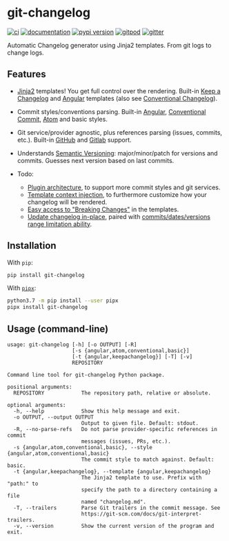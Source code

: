 # git-changelog

[![ci](https://github.com/pawamoy/git-changelog/workflows/ci/badge.svg)](https://github.com/pawamoy/git-changelog/actions?query=workflow%3Aci)
[![documentation](https://img.shields.io/badge/docs-mkdocs%20material-blue.svg?style=flat)](https://pawamoy.github.io/git-changelog/)
[![pypi version](https://img.shields.io/pypi/v/git-changelog.svg)](https://pypi.org/project/git-changelog/)
[![gitpod](https://img.shields.io/badge/gitpod-workspace-blue.svg?style=flat)](https://gitpod.io/#https://github.com/pawamoy/git-changelog)
[![gitter](https://badges.gitter.im/join%20chat.svg)](https://gitter.im/git-changelog/community)

Automatic Changelog generator using Jinja2 templates. From git logs to change logs.

## Features

- [Jinja2][jinja2] templates!
  You get full control over the rendering.
  Built-in [Keep a Changelog][keep-a-changelog] and [Angular][angular] templates
  (also see [Conventional Changelog][conventional-changelog]).
- Commit styles/conventions parsing.
  Built-in [Angular][angular-style], [Conventional Commit][conventional-commit], [Atom][atom-style] and basic styles.
- Git service/provider agnostic,
  plus references parsing (issues, commits, etc.).
  Built-in [GitHub][github-refs] and [Gitlab][gitlab-refs] support.
- Understands [Semantic Versioning][semantic-versioning]:
  major/minor/patch for versions and commits.
  Guesses next version based on last commits.

- Todo:
    - [Plugin architecture][issue-19],
      to support more commit styles and git services.
    - [Template context injection][issue-17],
      to furthermore customize how your changelog will be rendered.
    - [Easy access to "Breaking Changes"][issue-14] in the templates.
    - [Update changelog in-place][issue-15], paired with
      [commits/dates/versions range limitation ability][issue-16].

[jinja2]:                 http://jinja.pocoo.org/
[keep-a-changelog]:       http://keepachangelog.com/en/1.0.0/
[angular]:                https://github.com/angular/angular/blob/master/CHANGELOG.md
[conventional-changelog]: https://github.com/conventional-changelog/conventional-changelog
[semantic-versioning]:    http://semver.org/spec/v2.0.0.html
[atom-style]:             https://github.com/atom/atom/blob/master/CONTRIBUTING.md#git-commit-messages
[angular-style]:          https://github.com/angular/angular/blob/master/CONTRIBUTING.md#commit
[conventional-commit]:    https://www.conventionalcommits.org/en/v1.0.0/
[github-refs]:            https://help.github.com/articles/autolinked-references-and-urls/
[gitlab-refs]:            https://docs.gitlab.com/ce/user/markdown.html#special-gitlab-references

[issue-14]: https://github.com/pawamoy/git-changelog/issues/14
[issue-15]: https://github.com/pawamoy/git-changelog/issues/15
[issue-16]: https://github.com/pawamoy/git-changelog/issues/16
[issue-17]: https://github.com/pawamoy/git-changelog/issues/17
[issue-19]: https://github.com/pawamoy/git-changelog/issues/19

## Installation

With `pip`:
```bash
pip install git-changelog
```

With [`pipx`](https://github.com/pipxproject/pipx):
```bash
python3.7 -m pip install --user pipx
pipx install git-changelog
```

## Usage (command-line)

```
usage: git-changelog [-h] [-o OUTPUT] [-R]
                     [-s {angular,atom,conventional,basic}]
                     [-t {angular,keepachangelog}] [-T] [-v]
                     REPOSITORY

Command line tool for git-changelog Python package.

positional arguments:
  REPOSITORY            The repository path, relative or absolute.

optional arguments:
  -h, --help            Show this help message and exit.
  -o OUTPUT, --output OUTPUT
                        Output to given file. Default: stdout.
  -R, --no-parse-refs   Do not parse provider-specific references in commit
                        messages (issues, PRs, etc.).
  -s {angular,atom,conventional,basic}, --style {angular,atom,conventional,basic}
                        The commit style to match against. Default: basic.
  -t {angular,keepachangelog}, --template {angular,keepachangelog}
                        The Jinja2 template to use. Prefix with "path:" to
                        specify the path to a directory containing a file
                        named "changelog.md".
  -T, --trailers        Parse Git trailers in the commit message. See
                        https://git-scm.com/docs/git-interpret-trailers.
  -v, --version         Show the current version of the program and exit.
```
